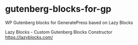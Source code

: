 # gutenberg-blocks-for-gp
WP Gutenberg blocks for GeneratePress based on Lazy Blocks

Lazy Blocks - Custom Gutenberg Blocks Constructor
https://lazyblocks.com/
